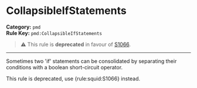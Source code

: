
# CollapsibleIfStatements
**Category:** `pmd`<br/>
**Rule Key:** `pmd:CollapsibleIfStatements`<br/>
> :warning: This rule is **deprecated** in favour of [S1066](https://rules.sonarsource.com/java/RSPEC-1066).

-----

Sometimes two 'if' statements can be consolidated by separating their conditions with a boolean short-circuit operator.

<p>
  This rule is deprecated, use {rule:squid:S1066} instead.
</p>


